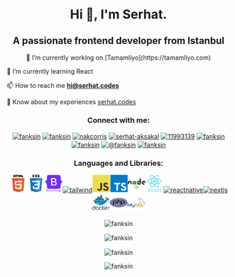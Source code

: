 <h1 align="center">Hi 👋, I'm Serhat.</h1>
<h2 align="center">A passionate frontend developer from Istanbul</h2>
<p align="center">
🔭 I’m currently working on [Tamamliyo](https://tamamliyo.com)

🌱 I’m currently learning React

📫 How to reach me **hi@serhat.codes**

📄 Know about my experiences [serhat.codes](https://serhat.codes)
</p>
<h3 align="center">Connect with me:</h3>
<p align="center">
<a href="https://codepen.io/fanksin" target="blank"><img align="center" src="https://raw.githubusercontent.com/rahuldkjain/github-profile-readme-generator/master/src/images/icons/Social/codepen.svg" alt="fanksin" height="30" width="40" /></a>
<a href="https://dev.to/fanksin" target="blank"><img align="center" src="https://cdn.jsdelivr.net/npm/simple-icons@3.0.1/icons/dev-dot-to.svg" alt="fanksin" height="30" width="40" /></a>
<a href="https://twitter.com/nakcorris" target="blank"><img align="center" src="https://raw.githubusercontent.com/rahuldkjain/github-profile-readme-generator/master/src/images/icons/Social/twitter.svg" alt="nakcorris" height="30" width="40" /></a>
<a href="https://linkedin.com/in/serhat-aksakal" target="blank"><img align="center" src="https://raw.githubusercontent.com/rahuldkjain/github-profile-readme-generator/master/src/images/icons/Social/linked-in-alt.svg" alt="serhat-aksakal" height="30" width="40" /></a>
<a href="https://stackoverflow.com/users/11993139" target="blank"><img align="center" src="https://raw.githubusercontent.com/rahuldkjain/github-profile-readme-generator/master/src/images/icons/Social/stack-overflow.svg" alt="11993139" height="30" width="40" /></a>
<a href="https://dribbble.com/fanksin" target="blank"><img align="center" src="https://raw.githubusercontent.com/rahuldkjain/github-profile-readme-generator/master/src/images/icons/Social/dribbble.svg" alt="fanksin" height="30" width="40" /></a>
<a href="https://www.behance.net/fanksin" target="blank"><img align="center" src="https://raw.githubusercontent.com/rahuldkjain/github-profile-readme-generator/master/src/images/icons/Social/behance.svg" alt="fanksin" height="30" width="40" /></a>
<a href="https://medium.com/@fanksin" target="blank"><img align="center" src="https://raw.githubusercontent.com/rahuldkjain/github-profile-readme-generator/master/src/images/icons/Social/medium.svg" alt="@fanksin" height="30" width="40" /></a>
<a href="https://www.youtube.com/c/fanksin" target="blank"><img align="center" src="https://raw.githubusercontent.com/rahuldkjain/github-profile-readme-generator/master/src/images/icons/Social/youtube.svg" alt="fanksin" height="30" width="40" /></a>
</p>

<h3 align="center">Languages and Libraries:</h3><p align="center"><a href="https://www.w3.org/html/" target="_blank"><img src="https://raw.githubusercontent.com/devicons/devicon/master/icons/html5/html5-original-wordmark.svg" alt="html5" width="40" height="40" /></a><a href="https://www.w3schools.com/css/" target="_blank"><img src="https://raw.githubusercontent.com/devicons/devicon/master/icons/css3/css3-original-wordmark.svg" alt="css3" width="40" height="40" /></a><a href="https://getbootstrap.com" target="_blank"><img src="https://raw.githubusercontent.com/devicons/devicon/master/icons/bootstrap/bootstrap-plain-wordmark.svg" alt="bootstrap" width="40" height="40" /></a><a href="https://tailwindcss.com/" target="_blank"><img src="https://www.vectorlogo.zone/logos/tailwindcss/tailwindcss-icon.svg" alt="tailwind" width="40" height="40" /></a><a href="https://developer.mozilla.org/en-US/docs/Web/JavaScript" target="_blank" ><img src="https://raw.githubusercontent.com/devicons/devicon/master/icons/javascript/javascript-original.svg" alt="javascript" width="40" height="40" /></a><a href="https://www.typescriptlang.org/" target="_blank"><img src="https://raw.githubusercontent.com/devicons/devicon/master/icons/typescript/typescript-original.svg" alt="typescript" width="40" height="40" /></a><a href="https://nodejs.org" target="_blank"><img src="https://raw.githubusercontent.com/devicons/devicon/master/icons/nodejs/nodejs-original-wordmark.svg" alt="nodejs" width="40" height="40" /></a><a href="https://reactjs.org/" target="_blank"><img src="https://raw.githubusercontent.com/devicons/devicon/master/icons/react/react-original-wordmark.svg" alt="react" width="40" height="40" /></a><a href="https://reactnative.dev/" target="_blank"><img src="https://reactnative.dev/img/header_logo.svg" alt="reactnative" width="40" height="40" /></a><a href="https://nextjs.org/" target="_blank"><img src="https://cdn.worldvectorlogo.com/logos/nextjs-3.svg" alt="nextjs" width="40" height="40" /></a><a href="https://www.docker.com/" target="_blank"><img src="https://raw.githubusercontent.com/devicons/devicon/master/icons/docker/docker-original-wordmark.svg" alt="docker" width="40" height="40" /></a><a href="https://www.php.net" target="_blank"><img src="https://raw.githubusercontent.com/devicons/devicon/master/icons/php/php-original.svg" alt="php" width="40" height="40" /></a><a href="https://www.mysql.com/" target="_blank"><img src="https://raw.githubusercontent.com/devicons/devicon/master/icons/mysql/mysql-original-wordmark.svg" alt="mysql" width="40" height="40" /></a></p>

<p align="center"><img align="center" src="https://github-readme-stats.vercel.app/api?username=fanksin&show_icons=true&locale=en" alt="fanksin" /></p>

<p align="center"><img align="center" src="https://github-readme-stats.vercel.app/api/top-langs?username=fanksin&show_icons=true&locale=en&layout=compact" alt="fanksin" /></p>

<p align="center"><img align="center" src="https://github-readme-streak-stats.herokuapp.com/?user=fanksin&" alt="fanksin" /></p>

<p align="center"> <img src="https://komarev.com/ghpvc/?username=fanksin&label=Profile%20views&color=0e75b6&style=flat" alt="fanksin" /> </p>

